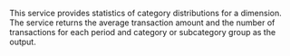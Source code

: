 This service provides statistics of category distributions for a dimension. The service returns the average transaction amount and the number of transactions for each period and category or subcategory group as the output.
